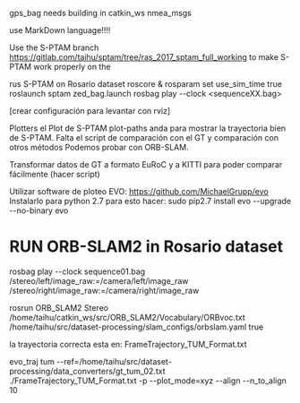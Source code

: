 gps_bag needs building in catkin_ws nmea_msgs 

use MarkDown language!!!!

Use the S-PTAM branch https://gitlab.com/taihu/sptam/tree/ras_2017_sptam_full_working to make S-PTAM work properly on the


rus S-PTAM on Rosario dataset
roscore &
rosparam set use_sim_time true
roslaunch sptam zed_bag.launch
rosbag play --clock <sequenceXX.bag>

[crear configuración para levantar con rviz]

Plotters
el Plot de S-PTAM plot-paths anda para mostrar la trayectoria bien de S-PTAM. Falta el script de comparación con el GT y comparación con otros métodos
Podemos probar con ORB-SLAM.

Transformar datos de GT a formato EuRoC y a KITTI para poder comparar fácilmente (hacer script)

Utilizar software de ploteo EVO: https://github.com/MichaelGrupp/evo
Instalarlo para python 2.7 para esto hacer:
sudo pip2.7 install evo --upgrade --no-binary evo


# RUN ORB-SLAM2 in Rosario dataset

rosbag play --clock sequence01.bag /stereo/left/image_raw:=/camera/left/image_raw /stereo/right/image_raw:=/camera/right/image_raw

rosrun ORB_SLAM2 Stereo /home/taihu/catkin_ws/src/ORB_SLAM2/Vocabulary/ORBvoc.txt /home/taihu/src/dataset-processing/slam_configs/orbslam.yaml true

la trayectoria correcta esta en: FrameTrajectory_TUM_Format.txt

evo_traj tum --ref=/home/taihu/src/dataset-processing/data_converters/gt_tum_02.txt ./FrameTrajectory_TUM_Format.txt -p --plot_mode=xyz --align --n_to_align 10











